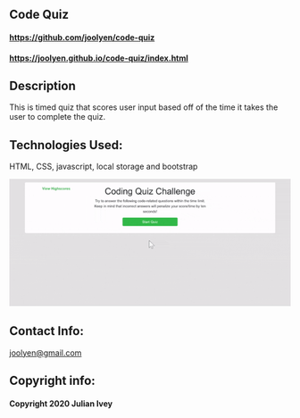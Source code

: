 ## Code Quiz

#### https://github.com/joolyen/code-quiz
#### https://joolyen.github.io/code-quiz/index.html

## Description
This is timed quiz that scores user input based off of the time it takes the user to complete the quiz.

## Technologies Used: 
HTML, CSS, javascript, local storage and bootstrap 

![demo gif](./Assets/img/code-quiz.gif)

## Contact Info:
joolyen@gmail.com

## Copyright info:
#### Copyright 2020 Julian Ivey

